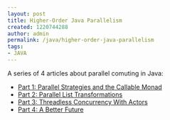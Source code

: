 ```yaml
---
layout: post
title: Higher-Order Java Parallelism
created: 1220744288
author: admin
permalink: /java/higher-order-java-parallelism
tags:
- JAVA
---
```

<p>A series of 4 articles about parallel comuting in Java:</p><ul><li><a href="http://apocalisp.wordpress.com/2008/06/18/parallel-strategies-and-the-callable-monad/" rel="bookmark" title="Permanent Link to Higher-Order Java Parallelism, Part 1: Parallel Strategies and the Callable&nbsp;Monad">Part 1: Parallel Strategies and the Callable&nbsp;Monad</a></li><li><a href="http://apocalisp.wordpress.com/2008/06/30/parallel-list-transformations/" rel="bookmark" title="Permanent Link to Higher-Order Java Parallelism, Part 2: Parallel List&nbsp;Transformations">Part 2: Parallel List&nbsp;Transformations</a></li><li><a href="http://apocalisp.wordpress.com/2008/07/28/threadless-concurrency-with-actors/" rel="bookmark" title="Permanent Link to Higher-Order Java Parallelism, Part 3: Threadless Concurrency With&nbsp;Actors">Part 3: Threadless Concurrency With&nbsp;Actors</a></li><li><a href="http://apocalisp.wordpress.com/2008/09/02/a-better-future/" rel="bookmark" title="Permanent Link to Higher-Order Java Parallelism, Part 4: A Better&nbsp;Future">Part 4: A Better&nbsp;Future</a></li></ul><p>&nbsp;</p>
